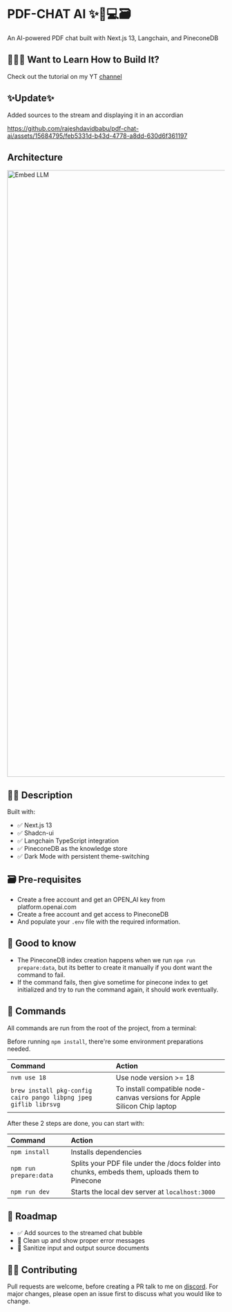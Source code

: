 # PDF-CHAT AI ✨🤖💻🗃️

An AI-powered PDF chat built with Next.js 13, Langchain, and PineconeDB

## 👷🏾‍♂️ Want to Learn How to Build It?
Check out the tutorial on my YT [channel](https://www.youtube.com/watch?v=oiCFr19NtPo&t)


## ✨Update✨
Added sources to the stream and displaying it in an accordian



https://github.com/rajeshdavidbabu/pdf-chat-ai/assets/15684795/feb5331d-b43d-4778-a8dd-630d6f361197





## Architecture

<img width="1402" alt="Embed LLM" src="https://github.com/rajeshdavidbabu/pdf-chat-ai/assets/15684795/98f54183-b1e0-4dd4-8e8f-b6994e36f814">


## 👩‍🚀 Description

Built with:
- ✅ Next.js 13
- ✅ Shadcn-ui
- ✅ Langchain TypeScript integration
- ✅ PineconeDB as the knowledge store
- ✅ Dark Mode with persistent theme-switching

## 🗃️ Pre-requisites
- Create a free account and get an OPEN_AI key from platform.openai.com
- Create a free account and get access to PineconeDB
- And populate your `.env` file with the required information.

## 💬 Good to know
- The PineconeDB index creation happens when we run `npm run prepare:data`, but its better to create it manually if you dont want the command to fail.
- If the command fails, then give sometime for pinecone index to get initialized and try to run the command again, it should work eventually.

## 🧞 Commands

All commands are run from the root of the project, from a terminal:

Before running `npm install`, there're some environment preparations needed. 

| Command               | Action                                          |
| :-------------------- | :-----------------------------------------------|
| `nvm use 18`          | Use node version >= 18                           |
| `brew install pkg-config cairo pango libpng jpeg giflib librsvg`| To install compatible node-canvas versions for Apple Silicon Chip laptop|

After these 2 steps are done, you can start with:

| Command               | Action                                          |
| :-------------------- | :-----------------------------------------------|
| `npm install`         | Installs dependencies                           |
| `npm run prepare:data`| Splits your PDF file under the /docs folder into chunks, embeds them, uploads them to Pinecone|
| `npm run dev`         | Starts the local dev server at `localhost:3000` |

## 🚸 Roadmap
- ✅ Add sources to the streamed chat bubble
- 🚧 Clean up and show proper error messages
- 🚧 Sanitize input and output source documents

## 👏🏽 Contributing

Pull requests are welcome, before creating a PR talk to me on [discord](https://discord.com/channels/1121796870231040020/1156553471881908275). For major changes, please open an issue first
to discuss what you would like to change.
